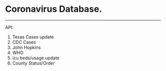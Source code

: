 # Coronavirus Database.
---  

API:  
1. Texas Cases update  
2. CDC Cases   
3. John Hopkins 
4. WHO
5. icu beds/usage update  
6. County Status/Order




